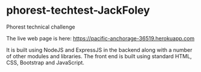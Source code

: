 # phorest-techtest-JackFoley
Phorest technical challenge

The live web page is here: https://pacific-anchorage-36519.herokuapp.com

It is built using NodeJS and ExpressJS in the backend along with a number of other modules and libraries.
The front end is built using standard HTML, CSS, Bootstrap and JavaScript.

